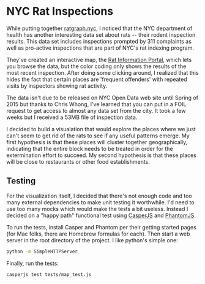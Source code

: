 # NYC Rat Inspections

While putting together [ratgraph.nyc](http://ratgraph.nyc), I noticed that the NYC department of health has another interesting data set about rats -- their rodent inspection results.  This data set includes inspections prompted by 311 complaints as well as pro-active inspections that are part of NYC's rat indexing program.

They've created an interactive map, the [Rat Information Portal](http://gis.nyc.gov/doitt/nycitymap/template?applicationName=DOH_RIP), which lets you browse the data, but the color coding only shows the results of the most recent inspection.  After doing some clicking around, I realized that this hides the fact that certain places are 'frequent offenders' with repeated visits by inspectors showing rat activity.

The data isn't due to be released on NYC Open Data web site until Spring of 2015 but thanks to Chris Whong, I've learned that you can put in a FOIL request to get access to almost any data set from the city.  It took a few weeks but I received a 53MB file of inspection data.

I decided to build a visualation that would explore the places where we just can't seem to get rid of the rats to see if any useful patterns emerge.  My first hypothesis is that these places will cluster together geographically, indicating that the entire block needs to be treated in order for the extermination effort to succeed.  My second hypothesis is that these places will be close to restaurants or other food establishments.

## Testing

For the visualization itself, I decided that there's not enough code and too many external dependencies to make unit testing it worthwhile.  I'd need to use too many mocks which would make the tests a bit useless.  Instead I decided on a "happy path" functional test using [CasperJS](http://casperjs.org/) and [PhantomJS](http://phantomjs.org/).

To run the tests, install Casper and Phantom per their getting started pages (for Mac folks, there are Homebrew formulas for each).  Then start a web server in the root directory of the project.  I like python's simple one:

```bash
python -m SimpleHTTPServer
```

Finally, run the tests:

```bash
casperjs test tests/map_test.js
```
